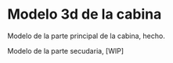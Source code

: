 # Modelo 3d de la cabina

Modelo de la parte principal de la cabina, hecho.

Modelo de la parte secudaria, [WIP]